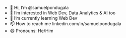 - 👋 Hi, I’m @samuelpondugala
- 👀 I’m interested in Web Dev, Data Analytics & AI too
- 🌱 I’m currently learning Web Dev
- 📫 How to reach me linkedin.com/in/samuelpondugala
- 😄 Pronouns: He/Him

<!---
samuelpondugala/samuelpondugala is a ✨ special ✨ repository because its `README.md` (this file) appears on your GitHub profile.
You can click the Preview link to take a look at your changes.
--->
